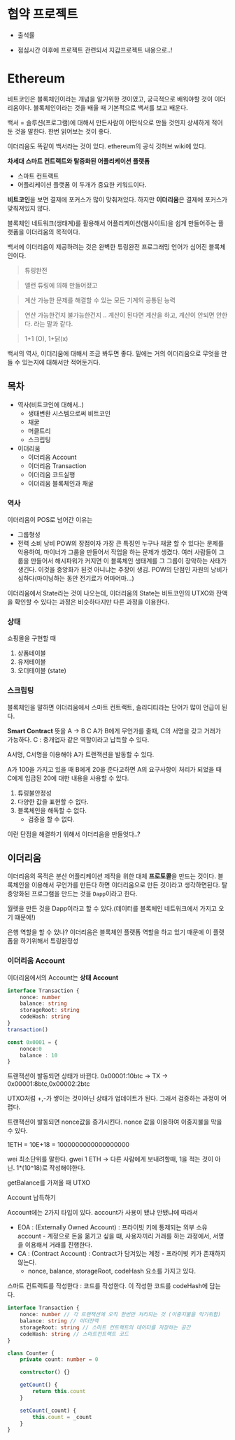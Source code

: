 # 협약 프로젝트

-   출석률

-   점심시간 이후에 프로젝트 관련되서 지갑프로젝트 내용으로..!

# Ethereum

비트코인은 블록체인이라는 개념을 알기위한 것이였고, 궁극적으로 배워야할 것이 이더리움이다.
블록체인이라는 것을 배울 때 기본적으로 백서를 보고 배운다.

백서 = 솔루션(프로그램)에 대해서 만든사람이 어떤식으로 만들 것인지 상세하게 적어둔 것을 말한다.
한번 읽어보는 것이 좋다.

이더리움도 똑같이 백서라는 것이 있다. ethereum의 공식 깃허브 wiki에 있다.

**차세대 스마트 컨트랙트와 탈중화된 어플리케이션 플랫폼**

-   스마트 컨트랙트
-   어플리케이션 플랫폼
    이 두개가 중요한 키워드이다.

**비트코인**을 보면 결제에 포커스가 많이 맞춰져있다.
하지만 **이더리움**은 결제에 포커스가 맞춰져있지 않다.

블록체인 네트워크(생태계)를 활용해서 어플리케이션(웹사이트)을 쉽게 만들어주는 플랫폼을 이더리움의 목적이다.

백서에 이더리움이 제공하려는 것은 완벽한 튜링완전 프로그래밍 언어가 심어진 블록체인이다.

> 튜링완전

> 앨런 튜링에 의해 만들어졌고

> 계산 가능한 문제를 해결할 수 있는 모든 기계의 공통된 능력

> 연산 가능한건지 불가능한건지 .. 계산이 된다면 계산을 하고, 계산이 안되면 안한다. 라는 말과 같다.

> 1+1 (O), 1+닭(x)

백서의 역사, 이더리움에 대해서 조금 봐두면 좋다.
밑에는 거의 이더리움으로 무엇을 만들 수 있는지에 대해서만 적어둔거다.

## 목차

-   역사(비트코인에 대해서..)
    -   생태변환 시스템으로써 비트코인
    -   채굴
    -   머클트리
    -   스크립팅
-   이더리움
    -   이더리움 Account
    -   이더리움 Transaction
    -   이더리움 코드실행
    -   이더리움 블록체인과 채굴

### 역사

이더리움이 POS로 넘어간 이유는

-   그룹형성
-   전력 소비 낭비
    POW의 장점이자 가장 큰 특징인 누구나 채굴 할 수 있다는 문제를 악용하여, 마이너가 그룹을 만들어서 작업을 하는 문제가 생겼다.
    여러 사람들이 그룹을 만들어서 해시파워가 커지면 이 블록체인 생태계를 그 그룹이 장악하는 사태가 생긴다. 이것을 중앙화가 된것 아니냐는 주장이 생김.
    POW의 단점인 자원의 낭비가 심하다(마이닝하는 동안 전기료가 어마어마...)

이더리움에서 State라는 것이 나오는데, 이더리움의 State는 비트코인의 UTXO와 잔액을 확인할 수 있다는 과정은 비슷하다지만 다른 과정을 이용한다.

### 상태

쇼핑몰을 구현할 때

1. 상품테이블
2. 유저테이블
3. 오더테이블 (state)

### 스크립팅

블록체인을 말하면 이더리움에서 스마트 컨트랙트, 솔리디티라는 단어가 많이 언급이 된다.

**Smart Contract** 뜻을
A -> B
C
A가 B에게 무언가를 줄때, C의 서명을 갖고 거래가 가능하다.
C : 중개업자 같은 역할이라고 납득할 수 있다.

A서명, C서명을 이용해야 A가 트랜잭션을 발동할 수 있다.

A가 100을 가지고 있을 때 B에게 20을 준다고하면 A의 요구사항이 처리가 되었을 때 C에게 입금된 20에 대한 내용을 사용할 수 있다.

1. 튜링불안정성
2. 다양한 값을 표현할 수 없다.
3. 블록체인을 해독할 수 없다.
    - 검증을 할 수 없다.

이런 단점을 해결하기 위해서 이더리움을 만들엇다..?

## 이더리움

이더리움의 목적은 분산 어플리케이션 제작을 위한 대체 **프로토콜**을 만드는 것이다.
블록체인을 이용해서 무언가를 만든다 하면 이더리움으로 만든 것이라고 생각하면된다.
탈중앙화된 프로그램을 만드는 것을 `Dapp`이라고 한다.

월렛을 만든 것을 Dapp이라고 할 수 있다.(데이터를 블록체인 네트워크에서 가지고 오기 떄문에!)

은행 역할을 할 수 있나?
이더리움은 블록체인 플랫폼 역할을 하고 있기 때문에
이 플랫폼을 하기위해서 튜링완정성

### 이더리움 Account

이더리움에서의 Account는 **상태** **Account**

```ts
interface Transaction {
    nonce: number
    balance: string
    storageRoot: string
    codeHash: string
}
transaction()
```

```ts
const 0x0001 = {
    nonce:0
    balance : 10
}
```

트랜잭션이 발동되면 상태가 바뀐다.
0x00001:10btc -> TX -> 0x00001:8btc,0x00002:2btc

UTXO처럼 +,-가 쌓이는 것이아닌 상태가 업데이트가 된다.
그래서 검증하는 과정이 어렵다.

트랜잭션이 발동되면 nonce값을 증가시킨다.
nonce 값을 이용하여 이중지불을 막을 수 있다.

1ETH = 10E+18 = 1000000000000000000

wei 최소단위를 말한다. gwei
1 ETH -> 다른 사람에게 보내려할때, 1을 적는 것이 아닌. 1\*(10^18)로 작성해야한다.

getBalance를 가져올 때 UTXO

Account 납득하기

Account에는 2가지 타입이 있다.
account가 사용이 됐냐 안됐냐에 따라서

-   EOA : (Externally Owned Account) : 프라이빗 키에 통제되는 외부 소유 account - 계정으로 돈을 옮기고 싶을 떄, 사용자끼리 거래를 하는 과정에서, 서명을 이용해서 거래를 진행한다.
-   CA : (Contract Account) : Contract가 담겨있는 계정 - 프라이빗 키가 존재하지 않는다.
    -   nonce, balance, storageRoot, codeHash 요소를 가지고 있다.

스마트 컨트랙트를 작성한다 : 코드를 작성한다. 이 작성한 코드를 codeHash에 담는다.

```ts
interface Transaction {
    nonce: number // 각 트랜잭션에 오직 한번만 처리되는 것 (이중지불을 막기위함)
    balance: string // 이더잔액
    storageRoot: string // 스마트 컨트랙트의 데이터를 저장하는 공간
    codeHash: string // 스마트컨트랙트 코드
}
```

```ts
class Counter {
    private count: number = 0

    constructor() {}

    getCount() {
        return this.count
    }

    setCount(_count) {
        this.count = _count
    }
}
```
